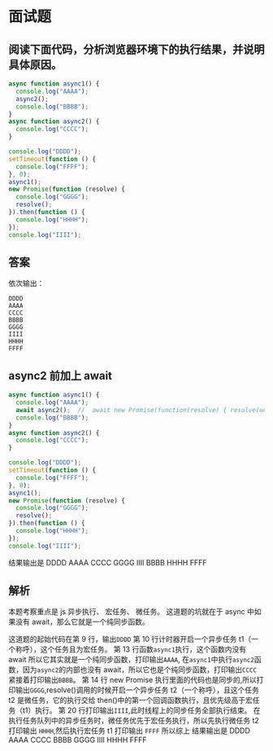# 面试题

## 阅读下面代码，分析浏览器环境下的执行结果，并说明具体原因。

```javascript
async function async1() {
  console.log("AAAA");
  async2(); 
  console.log("BBBB");
}
async function async2() {
  console.log("CCCC");
}

console.log("DDDD");
setTimeout(function () {
  console.log("FFFF");
}, 0);
async1();
new Promise(function (resolve) {
  console.log("GGGG");
  resolve();
}).then(function () {
  console.log("HHHH");
});
console.log("IIII");
```

## 答案

依次输出：

```
DDDD
AAAA
CCCC
BBBB
GGGG
IIII
HHHH
FFFF
```

## async2 前加上 await

```js
async function async1() {
  console.log("AAAA");
  await async2();  //  await new Promise(function(resolve) { resulve(undefined) })
  console.log("BBBB");
}
async function async2() {
  console.log("CCCC");
}

console.log("DDDD");
setTimeout(function () {
  console.log("FFFF");
}, 0);
async1();
new Promise(function (resolve) {
  console.log("GGGG");
  resolve();
}).then(function () {
  console.log("HHHH");
});
console.log("IIII");
```

结果输出是 DDDD AAAA CCCC GGGG IIII BBBB HHHH FFFF

## 解析

本题考察重点是 js 异步执行、 宏任务、 微任务。
这道题的坑就在于 async 中如果没有 await，那么它就是一个纯同步函数。

这道题的起始代码在第 9 行，输出`DDDD`
第 10 行计时器开启一个异步任务 t1（一个称呼），这个任务且为宏任务。
第 13 行函数`async1`执行，这个函数内没有 await 所以它其实就是一个纯同步函数，打印输出`AAAA`,
在`async1`中执行`async2`函数，因为`async2`的内部也没有 await，所以它也是个纯同步函数，打印输出`CCCC`
紧接着打印输出`BBBB`。
第 14 行 new Promise 执行里面的代码也是同步的,所以打印输出`GGGG`,resolve()调用的时候开启一个异步任务 t2（一个称呼），且这个任务 t2 是微任务，它的执行交给 then()中的第一个回调函数执行，且优先级高于宏任务（t1）执行。
第 20 行打印输出`IIII`,此时线程上的同步任务全部执行结束。
在执行任务队列中的异步任务时，微任务优先于宏任务执行，所以先执行微任务 t2 打印输出 `HHHH`,然后执行宏任务 t1 打印输出 `FFFF`
所以综上 结果输出是 DDDD AAAA CCCC BBBB GGGG IIII HHHH FFFF

